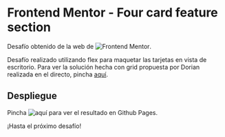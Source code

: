 # Frontend Mentor - Four card feature section

Desafío obtenido de la web de ![Frontend Mentor](https://www.frontendmentor.io/challenges/four-card-feature-section-weK1eFYK).

Desafío realizado utilizando flex para maquetar las tarjetas en vista de escritorio. Para
ver la solución hecha con grid propuesta por Dorian realizada en el directo, pincha [aquí](https://github.com/Dorian-Road-to-Frontend-Mentor-master/four-card-feature-section).

## Despliegue
Pincha ![aquí](https://road-to-frontend-mentor-master.github.io/four-card-feature-section/) para ver el resultado en Github Pages.

¡Hasta el próximo desafío!
